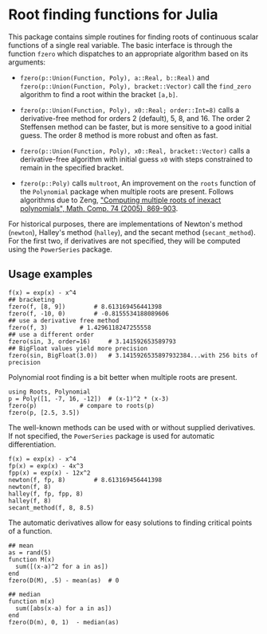 # Root finding functions for Julia

This package contains simple routines for finding roots of continuous
scalar functions of a single real variable. The basic interface is
through the function `fzero` which dispatches to an appropriate
algorithm based on its arguments:

* `fzero(p::Union(Function, Poly), a::Real, b::Real)` and
  `fzero(p::Union(Function, Poly), bracket::Vector)` call the
  `find_zero` algorithm to find a root within the bracket `[a,b]`.

* `fzero(p::Union(Function, Poly), x0::Real; order::Int=8)` calls a
  derivative-free method for orders  2 (default), 5, 8, and 16. The
  order 2 Steffensen method can be faster, but is more sensitive to a
  good initial guess. The order 8 method is more robust and often as fast.

* `fzero(p::Union(Function, Poly), x0::Real, bracket::Vector)` calls
  a derivative-free algorithm with initial guess `x0` with steps constrained
  to remain in the specified bracket.

* `fzero(p::Poly)` calls `multroot`, An improvement on the `roots`
  function of the `Polynomial` package when multiple roots are
  present. Follows algorithms due to Zeng, ["Computing multiple roots
  of inexact polynomials", Math. Comp. 74 (2005),
  869-903](http://www.ams.org/journals/mcom/2005-74-250/S0025-5718-04-01692-8/home.html).


For historical purposes, there are implementations of Newton's method
(`newton`), Halley's method (`halley`), and the secant method
(`secant_method`). For the first two, if derivatives are not
specified, they will be computed using the `PowerSeries` package.


## Usage examples

```
f(x) = exp(x) - x^4
## bracketing
fzero(f, [8, 9])		# 8.613169456441398
fzero(f, -10, 0)		# -0.8155534188089606
## use a derivative free method
fzero(f, 3)			# 1.4296118247255558
## use a different order
fzero(sin, 3, order=16)		# 3.141592653589793
## BigFloat values yield more precision
fzero(sin, BigFloat(3.0))	# 3.1415926535897932384...with 256 bits of precision
```

Polynomial root finding is a bit better when multiple roots are present.

```
using Roots, Polynomial
p = Poly([1, -7, 16, -12])	# (x-1)^2 * (x-3)
fzero(p)			# compare to roots(p)
fzero(p, [2.5, 3.5])
```

The well-known methods can be used with or without supplied
derivatives. If not specified, the `PowerSeries` package is used for
automatic differentiation.

```
f(x) = exp(x) - x^4
fp(x) = exp(x) - 4x^3
fpp(x) = exp(x) - 12x^2
newton(f, fp, 8)		# 8.613169456441398
newton(f, 8)	
halley(f, fp, fpp, 8)
halley(f, 8)
secant_method(f, 8, 8.5)
```

The automatic derivatives allow for easy solutions to finding critical
points of a function.

```
## mean
as = rand(5)
function M(x) 
  sum([(x-a)^2 for a in as])
end
fzero(D(M), .5) - mean(as)	# 0

## median
function m(x) 
  sum([abs(x-a) for a in as])
end
fzero(D(m), 0, 1)  - median(as)
```
